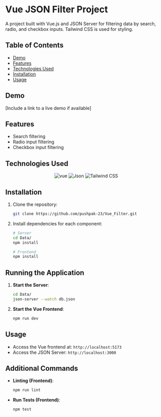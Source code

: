 
# Vue JSON Filter Project

<!-- Project Description -->
A project built with Vue.js and JSON Server for filtering data by search, radio, and checkbox inputs. Tailwind CSS is used for styling.

<!-- Table of Contents -->
## Table of Contents

- [Demo](#demo)
- [Features](#features)
- [Technologies Used](#technologies-used)
- [Installation](#installation)
- [Usage](#usage)

<!-- Demo -->
## Demo

[Include a link to a live demo if available]

<!-- Features -->
## Features

- Search filtering
- Radio input filtering
- Checkbox input filtering

<!-- Technologies Used -->
## Technologies Used

<p align="center">
   <img src="https://img.shields.io/badge/Vue-%234FC08D.svg?style=for-the-badge&logo=vue.js&logoColor=white" alt="vue">
   <img src="https://img.shields.io/badge/JSON%20Server-%23494A4A.svg?style=for-the-badge&logoColor=yellow" alt="Json">
    <img src="https://img.shields.io/badge/Tailwind CSS-%231a202c.svg?style=for-the-badge&logo=tailwind-css&logoColor=white" alt="Tailwind CSS">
</p>


<!-- Installation -->
## Installation

1. Clone the repository:

   ```bash
   git clone https://github.com/pushpak-23/Vue_Filter.git
2. Install dependencies for each component:

    ```bash
    # Server
    cd Data/
    npm install

    # Frontend
    npm install
    ```

## Running the Application

1. **Start the Server**:

    ```bash
    cd Data/
    json-server --watch db.json
    ```

2. **Start the Vue Frontend**:

    ```bash
    npm run dev
    ```
## Usage

- Access the Vue frontend at: `http://localhost:5173`
- Access the JSON Server: `http://localhost:3000`

## Additional Commands

- **Linting (Frontend)**:

    ```bash
    npm run lint
    ```

- **Run Tests (Frontend)**:

    ```bash
    npm test
    ```

